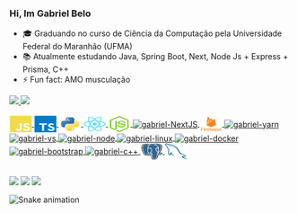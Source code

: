 ### Hi, Im Gabriel Belo
- 🎓 Graduando no curso de Ciência da Computação pela Universidade Federal do Maranhão (UFMA)
- 📚 Atualmente estudando Java, Spring Boot, Next, Node Js + Express + Prisma, C++ 
- ⚡ Fun fact: AMO musculação


<div>
  <a href="https://github.com/GabrielBeloDev">
  <div>
    <a href="https://github.com/GabrielBeloDev">
    <img height="180em" src="https://github-readme-stats.vercel.app/api?username=GabrielBeloDev&show_icons=true&theme=algolia&include_all_commits=true&count_private=true"/>
     <img height="180em" src="https://github-readme-stats.vercel.app/api/top-langs/?username=GabrielBeloDev&layout=compact&langs_count=7&theme=algolia"/>
   
  </div>
</div>
<div style="display: inline_block"><br>
    
  <img align="center" alt="gabriel-Js" height="30" width="40" src="https://raw.githubusercontent.com/devicons/devicon/master/icons/javascript/javascript-plain.svg">
  <img align="center" alt="gabriel-TS" height="30" width="40" src="https://raw.githubusercontent.com/devicons/devicon/master/icons/typescript/typescript-plain.svg">
  <img align="center" alt="gabriel-Python" height="30" width="40" src="https://raw.githubusercontent.com/devicons/devicon/master/icons/python/python-original.svg">
  <img align="center" alt="gabriel-React_Native" height="30" width="40" src="https://github.com/devicons/devicon/blob/master/icons/react/react-original.svg">
  <img align="center" alt="gabriel-Node" height="30" width="40" src="https://raw.githubusercontent.com/devicons/devicon/master/icons/nodejs/nodejs-original.svg">
  <img align="center" alt="gabriel-NextJS" height="30" width="40" src="https://cdn.jsdelivr.net/gh/devicons/devicon/icons/nextjs/nextjs-line.svg">
  <img align="center" alt="gabriel-Firebase" height="30" width="40" src="https://github.com/devicons/devicon/blob/master/icons/firebase/firebase-plain-wordmark.svg">
  <img align="center" alt="gabriel-yarn" height="30" width="40" src="https://cdn.jsdelivr.net/gh/devicons/devicon/icons/yarn/yarn-original.svg" >
  <img align="center" alt="gabriel-vs" height="30" width="40" src="https://cdn.jsdelivr.net/gh/devicons/devicon/icons/vscode/vscode-original.svg" >
  <img align="center" alt="gabriel-node" height="30" width="40" src="https://cdn.jsdelivr.net/gh/devicons/devicon/icons/nodejs/nodejs-original-wordmark.svg" >
  <img align="center" alt="gabriel-linux" height="30" width="40" src="https://cdn.jsdelivr.net/gh/devicons/devicon/icons/linux/linux-original.svg" >
  <img align="center" alt="gabriel-docker" height="30" width="40" src="https://cdn.jsdelivr.net/gh/devicons/devicon/icons/docker/docker-original.svg">
  <img align="center" alt="gabriel-bootstrap" height="30" width="40" src="https://cdn.jsdelivr.net/gh/devicons/devicon/icons/bootstrap/bootstrap-original.svg">
  <img align="center" alt="gabriel-c++" height="30" width="40" src="https://cdn.jsdelivr.net/gh/devicons/devicon/icons/cplusplus/cplusplus-original.svg">
  <img align="center" alt="gabriel-Postgres" height="30" width="40" src="https://github.com/devicons/devicon/blob/master/icons/postgresql/postgresql-original.svg">
  <img align="center" alt="gabriel-MySQL" height="30" width="40" src="https://github.com/devicons/devicon/blob/master/icons/mysql/mysql-original.svg">
  
</div>
 
  ##
 
<div> 
    <a href="https://www.instagram.com/belo__gabriel/" target="_blank"><img src="https://img.shields.io/badge/-Instagram-%23E4405F?style=for-the-badge&logo=instagram&logoColor=white" target="_blank"></a>
    <a href = "mailto:gabrielbelo@outlook.com"><img src="https://img.shields.io/badge/Gmail-D14836?style=for-the-badge&logo=gmail&logoColor=white" target="_blank"></a>
    <a href="https://www.linkedin.com/in/gabriel-belo-4bb615234/" target="_blank"><img src="https://img.shields.io/badge/-LinkedIn-%230077B5?style=for-the-badge&logo=linkedin&logoColor=white" target="_blank"></a> 
 </div>

    
 ![Snake animation](https://github.com/GabrielBeloDev/GabrielBeloDev/blob/output/github-contribution-grid-snake.svg)
